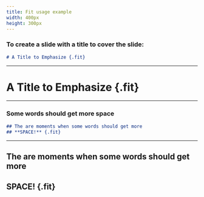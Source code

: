 ```yaml
---
title: Fit usage example
width: 400px
height: 300px
---
```


### To create a slide with a title to cover the slide:

```md
# A Title to Emphasize {.fit}
```

---

# A Title to Emphasize {.fit}

---

### Some words should get more space

```md
## The are moments when some words should get more
## **SPACE!** {.fit}
```

---

## The are moments when some words should get more
## **SPACE!** {.fit}
